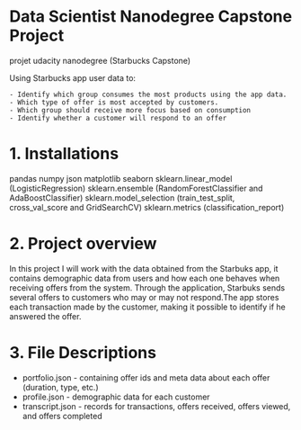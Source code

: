 # Data Scientist Nanodegree Capstone Project

projet udacity nanodegree (Starbucks Capstone)

Using Starbucks app user data to:

    - Identify which group consumes the most products using the app data.
    - Which type of offer is most accepted by customers.
    - Which group should receive more focus based on consumption
    - Identify whether a customer will respond to an offer

# 1. Installations

pandas
numpy
json
matplotlib
seaborn
sklearn.linear_model (LogisticRegression)
sklearn.ensemble (RandomForestClassifier and AdaBoostClassifier)
sklearn.model_selection (train_test_split, cross_val_score and GridSearchCV)
sklearn.metrics  (classification_report)

# 2. Project overview

In this project I will work with the data obtained from the Starbuks app, it contains demographic data from users and how each one behaves when receiving offers from the system. Through the application, Starbuks sends several offers to customers who may or may not respond.The app stores each transaction made by the customer, making it possible to identify if he answered the offer.

# 3. File Descriptions 

  - portfolio.json - containing offer ids and meta data about each offer (duration, type, etc.)
  - profile.json - demographic data for each customer
  - transcript.json - records for transactions, offers received, offers viewed, and offers completed


